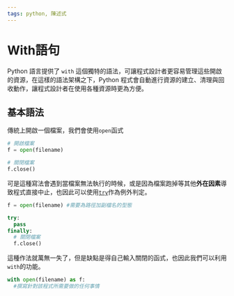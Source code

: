 ```yaml
---
tags: python, 陳述式
---
```


# With語句
Python 語言提供了 `with` 這個獨特的語法，可讓程式設計者更容易管理這些開啟的資源，在這樣的語法架構之下，Python 程式會自動進行資源的建立、清理與回收動作，讓程式設計者在使用各種資源時更為方便。

## 基本語法

傳統上開啟一個檔案，我們會使用`open`函式
```py
# 開啟檔案
f = open(filename)

# 關閉檔案
f.close()
```

可是這種寫法會遇到當檔案無法執行的時候，或是因為檔案跑掉等其他**外在因素**導致程式直接中止，也因此可以使用[`try`](python_try語句.md)作為例外判定。

```py
f = open(filename) #需要為路徑加副檔名的型態

try:
  pass
finally:
  # 關閉檔案
  f.close()
```

這種作法就萬無一失了，但是缺點是得自己輸入關閉的函式，也因此我們可以利用`with`的功能。

```py
with open(filename) as f:
  #撰寫針對該程式所需要做的任何事情
```

